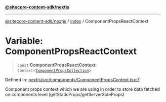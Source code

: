 [**@sitecore-content-sdk/nextjs**](../../README.md)

***

[@sitecore-content-sdk/nextjs](../../README.md) / [index](../README.md) / ComponentPropsReactContext

# Variable: ComponentPropsReactContext

> `const` **ComponentPropsReactContext**: `Context`\<[`ComponentPropsCollection`](../type-aliases/ComponentPropsCollection.md)\>

Defined in: [nextjs/src/components/ComponentPropsContext.tsx:7](https://github.com/Sitecore/xmc-jss-dev/blob/ecfb4b66ff16c45f596cda74396c27d7d39de5a5/packages/nextjs/src/components/ComponentPropsContext.tsx#L7)

Component props context which we are using in order to store data fetched on components level (getStaticProps/getServerSideProps)
